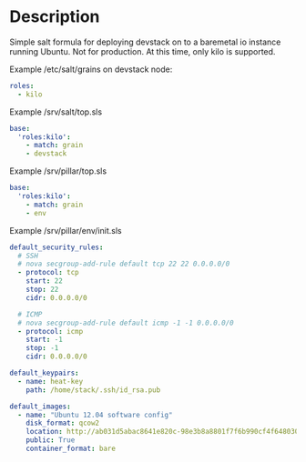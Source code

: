 Description
===========
Simple salt formula for deploying devstack on to a baremetal io instance running Ubuntu. Not for production. At this time, only kilo is supported.

Example /etc/salt/grains on devstack node:
```yaml
roles:
  - kilo
```

Example /srv/salt/top.sls
```yaml
base:
  'roles:kilo':
    - match: grain
    - devstack
```

Example /srv/pillar/top.sls
```yaml
base:
  'roles:kilo':
    - match: grain
    - env
```

Example /srv/pillar/env/init.sls
```yaml
default_security_rules:
  # SSH
  # nova secgroup-add-rule default tcp 22 22 0.0.0.0/0
  - protocol: tcp
    start: 22
    stop: 22
    cidr: 0.0.0.0/0

  # ICMP
  # nova secgroup-add-rule default icmp -1 -1 0.0.0.0/0
  - protocol: icmp
    start: -1
    stop: -1
    cidr: 0.0.0.0/0

default_keypairs:
  - name: heat-key
    path: /home/stack/.ssh/id_rsa.pub

default_images:
  - name: "Ubuntu 12.04 software config"
    disk_format: qcow2
    location: http://ab031d5abac8641e820c-98e3b8a8801f7f6b990cf4f6480303c9.r33.cf1.rackcdn.com/ubuntu-softwate-config.qcow2
    public: True
    container_format: bare
```
